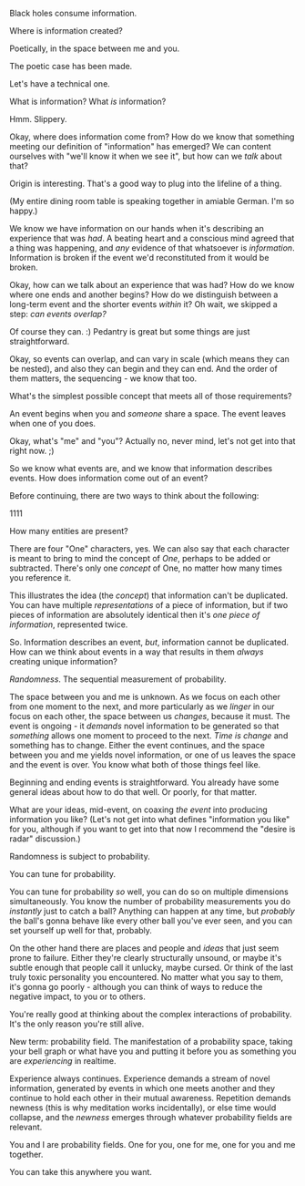 Black holes consume information.

Where is information created?

Poetically, in the space between me and you.

The poetic case has been made.

Let's have a technical one.

What is information? What _is_ information?

Hmm. Slippery.

Okay, where does information come from? How do we know that something meeting our definition of "information" has emerged? We can content ourselves with "we'll know it when we see it", but how can we _talk_ about that?

Origin is interesting. That's a good way to plug into the lifeline of a thing.

(My entire dining room table is speaking together in amiable German. I'm so happy.)

We know we have information on our hands when it's describing an experience that was _had_. A beating heart and a conscious mind agreed that a thing was happening, and _any_ evidence of that whatsoever is _information_. Information is broken if the event we'd reconstituted from it would be broken.

Okay, how can we talk about an experience that was had? How do we know where one ends and another begins? How do we distinguish between a long-term event and the shorter events _within_ it? Oh wait, we skipped a step: _can events overlap?_

Of course they can. :) Pedantry is great but some things are just straightforward.

Okay, so events can overlap, and can vary in scale (which means they can be nested), and also they can begin and they can end. And the order of them matters, the sequencing - we know that too.

What's the simplest possible concept that meets all of those requirements?

An event begins when you and _someone_ share a space. The event leaves when one of you does.

Okay, what's "me" and "you"? Actually no, never mind, let's not get into that right now. ;)

So we know what events are, and we know that information describes events. How does information come out of an event?

Before continuing, there are two ways to think about the following:

1111

How many entities are present?

There are four "One" characters, yes. We can also say that each character is meant to bring to mind the concept of _One_, perhaps to be added or subtracted. There's only one _concept_ of One, no matter how many times you reference it.

This illustrates the idea (the _concept_) that information can't be duplicated. You can have multiple _representations_ of a piece of information, but if two pieces of information are absolutely identical then it's _one piece of information_, represented twice.

So. Information describes an event, _but_, information cannot be duplicated. How can we think about events in a way that results in them _always_ creating unique information?

_Randomness_. The sequential measurement of probability.

The space between you and me is unknown. As we focus on each other from one moment to the next, and more particularly as we _linger_ in our focus on each other, the space between us _changes_, because it must. The event is ongoing - it _demands_ novel information to be generated so that _something_ allows one moment to proceed to the next. _Time is change_ and something has to change. Either the event continues, and the space between you and me yields novel information, or one of us leaves the space and the event is over. You know what both of those things feel like.

Beginning and ending events is straightforward. You already have some general ideas about how to do that well. Or poorly, for that matter.

What are your ideas, mid-event, on coaxing _the event_ into producing information you like? (Let's not get into what defines "information you like" for you, although if you want to get into that now I recommend the "desire is radar" discussion.)

Randomness is subject to probability.

You can tune for probability.

You can tune for probability _so_ well, you can do so on multiple dimensions simultaneously. You know the number of probability measurements you do _instantly_ just to catch a ball? Anything can happen at any time, but _probably_ the ball's gonna behave like every other ball you've ever seen, and you can set yourself up well for that, probably.

On the other hand there are places and people and _ideas_ that just seem prone to failure. Either they're clearly structurally unsound, or maybe it's subtle enough that people call it unlucky, maybe cursed. Or think of the last truly toxic personality you encountered. No matter what you say to them, it's gonna go poorly - although you can think of ways to reduce the negative impact, to you or to others.

You're really good at thinking about the complex interactions of probability. It's the only reason you're still alive.

New term: probability field. The manifestation of a probability space, taking your bell graph or what have you and putting it before you as something you are _experiencing_ in realtime.

Experience always continues. Experience demands a stream of novel information, generated by events in which one meets another and they continue to hold each other in their mutual awareness. Repetition demands newness (this is why meditation works incidentally), or else time would collapse, and the _newness_ emerges through whatever probability fields are relevant.

You and I are probability fields. One for you, one for me, one for you and me together.

You can take this anywhere you want.
